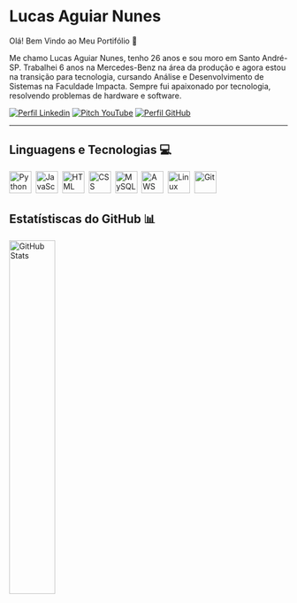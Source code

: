 # Lucas Aguiar Nunes

Olá! Bem Vindo ao Meu Portifólio 🙂

Me chamo Lucas Aguiar Nunes, tenho 26 anos e sou moro em Santo André-SP. Trabalhei 6 anos na Mercedes-Benz na área da produção e agora estou na transição para tecnologia, cursando Análise e Desenvolvimento de Sistemas na Faculdade Impacta. Sempre fui apaixonado por tecnologia, resolvendo problemas de hardware e software.

<div>
  <a href="https://www.linkedin.com/in/lucas-aguiar-nunes" target="_blank"><img title="Conecte-se" src="https://img.shields.io/badge/LinkedIn-0077B5?style=for-the-badge&logo=linkedin&logoColor=white" alt="Perfil Linkedin"/></a>
  <a href="https://youtu.be/mATrHUdgE7I" target="_blank"><img title="Pitch Pessoal" src="https://img.shields.io/badge/YouTube-FF0000?style=for-the-badge&logo=youtube&logoColor=white" alt="Pitch YouTube"/></a>
  <a href="https://github.com/Lucas-Aguiar-Nunes" target="_blank"><img title="Siga-Me" src="https://img.shields.io/badge/GitHub-100000?style=for-the-badge&logo=github&logoColor=white" alt="Perfil GitHub"/></a>
 </div>

---

## Linguagens e Tecnologias 💻

<div style="display: inline-block">
  <img alt="Python" title="Python" width = "40px" src="https://cdn.jsdelivr.net/gh/devicons/devicon@latest/icons/python/python-original.svg"/>&nbsp;
  <img alt="JavaScript" title="JavaScript" width = "40px" src="https://cdn.jsdelivr.net/gh/devicons/devicon@latest/icons/javascript/javascript-original.svg"/>&nbsp;
  <img alt="HTML" title="HTML" width="40px" src="https://cdn.jsdelivr.net/gh/devicons/devicon@latest/icons/html5/html5-original.svg"/>&nbsp;
  <img alt="CSS" title="CSS" width="40px" src="https://cdn.jsdelivr.net/gh/devicons/devicon@latest/icons/css3/css3-original.svg"/>&nbsp;
  <img alt="MySQL" title="MySQL" width="40px" src="https://cdn.jsdelivr.net/gh/devicons/devicon@latest/icons/mysql/mysql-original-wordmark.svg"/>&nbsp;
  <img alt="AWS" title="AWS" width="40px" src="https://cdn.jsdelivr.net/gh/devicons/devicon@latest/icons/amazonwebservices/amazonwebservices-original-wordmark.svg"/>&nbsp;
  <img alt="Linux" title="Linux" width="40px" src="https://cdn.jsdelivr.net/gh/devicons/devicon@latest/icons/linux/linux-original.svg"/>&nbsp;
  <img alt="Git" title="Git" width="40px" src="https://cdn.jsdelivr.net/gh/devicons/devicon@latest/icons/git/git-original.svg"/>&nbsp;
</div>

## Estatístiscas do GitHub 📊

<div>
  <img alt="GitHub Stats" width="40.5%" src="https://github-readme-stats.vercel.app/api/top-langs/?username=Lucas-Aguiar-Nunes&theme=tokyonight&layout=compact&custom_title=Tecnologias&_count=8"
</div>
